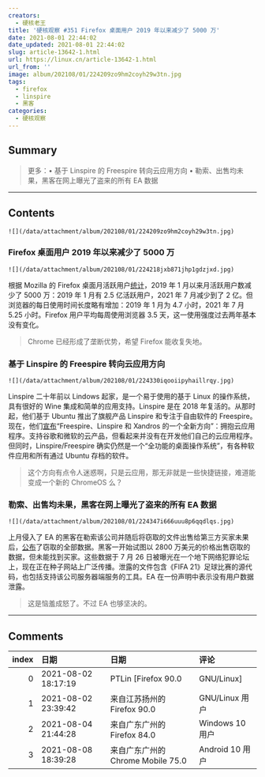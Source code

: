 ```yaml
---
creators:
  - 硬核老王
title: '硬核观察 #351 Firefox 桌面用户 2019 年以来减少了 5000 万'
date: 2021-08-01 22:44:02
date_updated: 2021-08-01 22:44:02
slug: article-13642-1.html
url: https://linux.cn/article-13642-1.html
url_from: ''
image: album/202108/01/224209zo9hm2coyh29w3tn.jpg
tags:
  - firefox
  - linspire
  - 黑客
categories:
  - 硬核观察
---
```


## Summary

> 更多：• 基于 Linspire 的 Freespire 转向云应用方向 • 勒索、出售均未果，黑客在网上曝光了盗来的所有 EA 数据

***

<!-- more -->

## Contents

`![](/data/attachment/album/202108/01/224209zo9hm2coyh29w3tn.jpg)`

### Firefox 桌面用户 2019 年以来减少了 5000 万

`![](/data/attachment/album/202108/01/224218jxb871jhp1gdzjxd.jpg)`

根据 Mozilla 的 Firefox 桌面月活跃用户[统计](https://data.firefox.com/dashboard/user-activity)，2019 年 1 月以来月活跃用户数减少了 5000 万：2019 年 1 月有 2.5 亿活跃用户，2021 年 7 月减少到了 2 亿。但浏览器的每日使用时间长度略有增加：2019 年 1 月为 4.7 小时，2021 年 7 月 5.25 小时。Firefox 用户平均每周使用浏览器 3.5 天，这一使用强度过去两年基本没有变化。

> 
> Chrome 已经形成了垄断优势，希望 Firefox 能收复失地。
> 
> 
> 

### 基于 Linspire 的 Freespire 转向云应用方向

`![](/data/attachment/album/202108/01/224330iqooiipyhaillrqy.jpg)`

Linspire 二十年前以 Lindows 起家，是一个易于使用的基于 Linux 的操作系统，具有很好的 Wine 集成和简单的应用支持。Linspire 是在 2018 年复活的。从那时起，他们基于 Ubuntu 推出了旗舰产品 Linspire 和专注于自由软件的 Freespire。现在，他们[宣布](https://www.freespire.net/2021/07/freespire-77-released.html?m=1)“Freespire、Linspire 和 Xandros 的一个全新方向”：拥抱云应用程序。支持谷歌和微软的云产品，但看起来并没有在开发他们自己的云应用程序。但同时，Linspire/Freespire 确实仍然是一个“全功能的桌面操作系统”，有各种软件应用和所有通过 Ubuntu 存档的软件。

> 
> 这个方向有点令人迷惑啊，只是云应用，那无非就是一些快捷链接，难道能变成一个新的 ChromeOS 么？
> 
> 
> 

### 勒索、出售均未果，黑客在网上曝光了盗来的所有 EA 数据

`![](/data/attachment/album/202108/01/224347i666uuu8p6qqdlqs.jpg)`

上月侵入了 EA 的黑客在勒索该公司并随后将窃取的文件出售给第三方买家未果后，[公布](https://therecord.media/hackers-leak-full-ea-data-after-failed-extortion-attempt/)了窃取的全部数据。黑客一开始试图以 2800 万美元的价格出售窃取的数据，但未能找到买家。这些数据于 7 月 26 日被曝光在一个地下网络犯罪论坛上，现在正在种子网站上广泛传播。泄露的文件包含《FIFA 21》足球比赛的源代码，也包括支持该公司服务器端服务的工具。EA 在一份声明中表示没有用户数据泄露。

> 
> 这是恼羞成怒了。不过 EA 也够坚决的。
> 
> 
>

***

## Comments

|   index | 日期                | 日期                                              | 评论                                                                                                                                           |
|--------:|:--------------------|:--------------------------------------------------|:-----------------------------------------------------------------------------------------------------------------------------------------------|
|       0 | 2021-08-02 18:17:19 | PTLin [Firefox 90.0|GNU/Linux]                    | FF,FIGHT!                                                                                                                                      |
|       1 | 2021-08-02 23:39:42 | 来自江苏扬州的 Firefox 90.0|GNU/Linux 用户        | 尝试了一下Freespire，这好像就是一个预先配置好的Ubuntu系统，没有自己的软件仓库，只是预先安装了Xfce和一些常用软件。。。外网评论说还不如Xubuntu呢 |
|       2 | 2021-08-04 21:44:28 | 来自广东广州的 Firefox 84.0|Windows 10 用户       | 飞书网页版的推荐浏览器里没有火狐，悲哀啊                                                                                                       |
|       3 | 2021-08-08 18:39:28 | 来自广东广州的 Chrome Mobile 75.0|Android 10 用户 | 火狐自己作死，本来一对拓展应用，新版不兼容，那就算了，手机版升级后，也作死，慢卡就算了，还他么没有扩展程序用。                                 |
